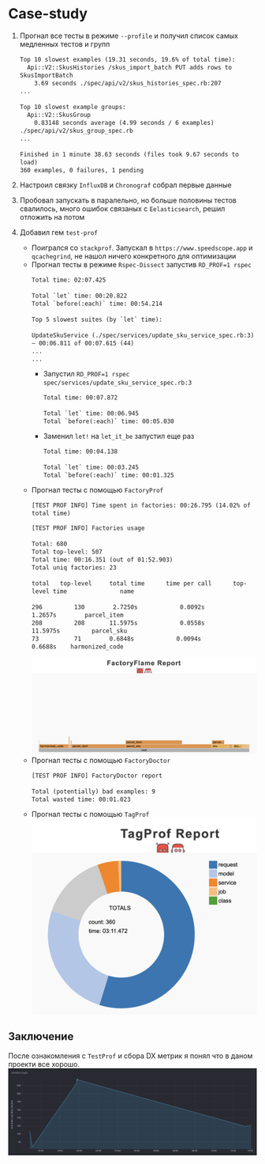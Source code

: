 # Case-study

1. Прогнал все тесты в режиме `--profile` и получил список самых медленных тестов и групп
    ```
    Top 10 slowest examples (19.31 seconds, 19.6% of total time):
      Api::V2::SkusHistories /skus_import_batch PUT adds rows to SkusImportBatch
        3.69 seconds ./spec/api/v2/skus_histories_spec.rb:207
    ...

    Top 10 slowest example groups:
      Api::V2::SkusGroup
        0.83148 seconds average (4.99 seconds / 6 examples) ./spec/api/v2/skus_group_spec.rb
    ...

    Finished in 1 minute 38.63 seconds (files took 9.67 seconds to load)
    360 examples, 0 failures, 1 pending
    ```

2. Настроил связку `InfluxDB` и `Chronograf` собрал первые данные

3. Пробовал запускать в паралельно, но больше половины тестов свалилось, много ошибок связаных с `Eelasticsearch`, решил отложить на потом

4. Добавил гем `test-prof`
    - Поигрался со `stackprof`. Запускал в `https://www.speedscope.app` и `qcachegrind`, не нашол ничего конкретного для оптимизации
    - Прогнал тесты в режиме `Rspec-Dissect` запустив `RD_PROF=1 rspec`
        ```
        Total time: 02:07.425

        Total `let` time: 00:20.822
        Total `before(:each)` time: 00:54.214

        Top 5 slowest suites (by `let` time):

        UpdateSkuService (./spec/services/update_sku_service_spec.rb:3) – 00:06.811 of 00:07.615 (44)
        ...
        ...
        ```
        * Запустил `RD_PROF=1 rspec spec/services/update_sku_service_spec.rb:3`
            ```
            Total time: 00:07.872

            Total `let` time: 00:06.945
            Total `before(:each)` time: 00:05.030
            ```
        * Заменил `let!` на `let_it_be` запустил еще раз
            ```
            Total time: 00:04.138

            Total `let` time: 00:03.245
            Total `before(:each)` time: 00:01.325
            ```
    - Прогнал тесты с помощью `FactoryProf`
        ```
        [TEST PROF INFO] Time spent in factories: 00:26.795 (14.02% of total time)
        ```
        ```
        [TEST PROF INFO] Factories usage

        Total: 680
        Total top-level: 507
        Total time: 00:16.351 (out of 01:52.903)
        Total uniq factories: 23

        total   top-level     total time      time per call      top-level time               name

        296         130        2.7250s            0.0092s             1.2657s        parcel_item
        208         208       11.5975s            0.0558s            11.5975s         parcel_sku
        73          71        0.6848s            0.0094s             0.6688s    harmonized_code
        ```
        ![img1](factory_flame_report.png)
    - Прогнал тесты с помощью `FactoryDoctor`
        ```
        [TEST PROF INFO] FactoryDoctor report

        Total (potentially) bad examples: 9
        Total wasted time: 00:01.023
        ```
    - Прогнал тесты с помощью `TagProf`
        ![img2](tag_prof_report.png)

## Заключение

После ознакомления с `TestProf` и сбора DX метрик я понял что в даном проекти все хорошо.
![img3](graf.png)


